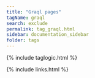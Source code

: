 ```yaml
---
title: "Graql pages"
tagName: graql
search: exclude
permalink: tag_graql.html
sidebar: documentation_sidebar
folder: tags
---
```

{% include taglogic.html %}

{% include links.html %}

